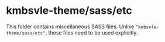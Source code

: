 # kmbsvle-theme/sass/etc

This folder contains miscellaneous SASS files. Unlike `"kmbsvle-theme/sass/etc"`, these files
need to be used explicitly.
